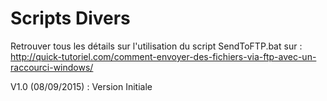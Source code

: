 Scripts Divers
================

Retrouver tous les détails sur l'utilisation du script SendToFTP.bat sur : http://quick-tutoriel.com/comment-envoyer-des-fichiers-via-ftp-avec-un-raccourci-windows/

V1.0 (08/09/2015) : Version Initiale
